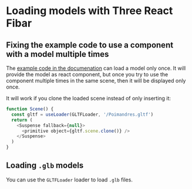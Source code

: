 # Loading models with Three React Fibar

## Fixing the example code to use a component with a model multiple times

The [example code in the documenation](https://docs.pmnd.rs/react-three-fiber/tutorials/loading-models#loading-gltf-models) can load a model only once.
It will provide the model as react component, but once you try to use the component multiple times in the same scene, then it will be displayed only once.

It will work if you clone the loaded scene instead of only inserting it:

```JavaScript
function Scene() {
  const gltf = useLoader(GLTFLoader, '/Poimandres.gltf')
  return (
    <Suspense fallback={null}>
      <primitive object={gltf.scene.clone()} />
    </Suspense>
  )
}
```

## Loading `.glb` models

You can use the `GLTFLoader` loader to load `.glb` files.
